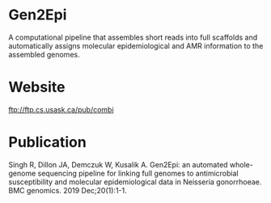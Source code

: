 # Gen2Epi
A computational pipeline that assembles short reads into full scaffolds and automatically assigns molecular epidemiological and AMR information to the assembled genomes.

# Website
ftp://ftp.cs.usask.ca/pub/combi

# Publication
Singh R, Dillon JA, Demczuk W, Kusalik A. Gen2Epi: an automated whole-genome sequencing pipeline for linking full genomes to antimicrobial susceptibility and molecular epidemiological data in Neisseria gonorrhoeae. BMC genomics. 2019 Dec;20(1):1-1.
